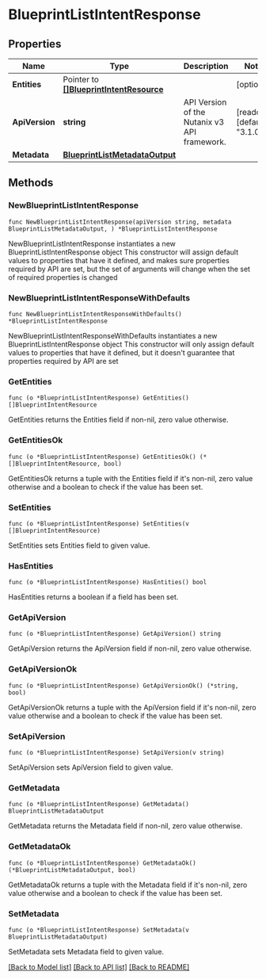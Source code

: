 # BlueprintListIntentResponse

## Properties

Name | Type | Description | Notes
------------ | ------------- | ------------- | -------------
**Entities** | Pointer to [**[]BlueprintIntentResource**](BlueprintIntentResource.md) |  | [optional] 
**ApiVersion** | **string** | API Version of the Nutanix v3 API framework. | [readonly] [default to "3.1.0"]
**Metadata** | [**BlueprintListMetadataOutput**](BlueprintListMetadataOutput.md) |  | 

## Methods

### NewBlueprintListIntentResponse

`func NewBlueprintListIntentResponse(apiVersion string, metadata BlueprintListMetadataOutput, ) *BlueprintListIntentResponse`

NewBlueprintListIntentResponse instantiates a new BlueprintListIntentResponse object
This constructor will assign default values to properties that have it defined,
and makes sure properties required by API are set, but the set of arguments
will change when the set of required properties is changed

### NewBlueprintListIntentResponseWithDefaults

`func NewBlueprintListIntentResponseWithDefaults() *BlueprintListIntentResponse`

NewBlueprintListIntentResponseWithDefaults instantiates a new BlueprintListIntentResponse object
This constructor will only assign default values to properties that have it defined,
but it doesn't guarantee that properties required by API are set

### GetEntities

`func (o *BlueprintListIntentResponse) GetEntities() []BlueprintIntentResource`

GetEntities returns the Entities field if non-nil, zero value otherwise.

### GetEntitiesOk

`func (o *BlueprintListIntentResponse) GetEntitiesOk() (*[]BlueprintIntentResource, bool)`

GetEntitiesOk returns a tuple with the Entities field if it's non-nil, zero value otherwise
and a boolean to check if the value has been set.

### SetEntities

`func (o *BlueprintListIntentResponse) SetEntities(v []BlueprintIntentResource)`

SetEntities sets Entities field to given value.

### HasEntities

`func (o *BlueprintListIntentResponse) HasEntities() bool`

HasEntities returns a boolean if a field has been set.

### GetApiVersion

`func (o *BlueprintListIntentResponse) GetApiVersion() string`

GetApiVersion returns the ApiVersion field if non-nil, zero value otherwise.

### GetApiVersionOk

`func (o *BlueprintListIntentResponse) GetApiVersionOk() (*string, bool)`

GetApiVersionOk returns a tuple with the ApiVersion field if it's non-nil, zero value otherwise
and a boolean to check if the value has been set.

### SetApiVersion

`func (o *BlueprintListIntentResponse) SetApiVersion(v string)`

SetApiVersion sets ApiVersion field to given value.


### GetMetadata

`func (o *BlueprintListIntentResponse) GetMetadata() BlueprintListMetadataOutput`

GetMetadata returns the Metadata field if non-nil, zero value otherwise.

### GetMetadataOk

`func (o *BlueprintListIntentResponse) GetMetadataOk() (*BlueprintListMetadataOutput, bool)`

GetMetadataOk returns a tuple with the Metadata field if it's non-nil, zero value otherwise
and a boolean to check if the value has been set.

### SetMetadata

`func (o *BlueprintListIntentResponse) SetMetadata(v BlueprintListMetadataOutput)`

SetMetadata sets Metadata field to given value.



[[Back to Model list]](../README.md#documentation-for-models) [[Back to API list]](../README.md#documentation-for-api-endpoints) [[Back to README]](../README.md)


